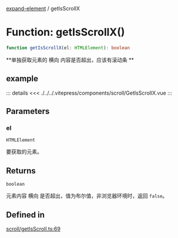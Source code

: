 [expand-element](../globals.md) / getIsScrollX

# Function: getIsScrollX()

```ts
function getIsScrollX(el: HTMLElement): boolean
```

**单独获取元素的 横向 内容是否超出，应该有滚动条 **

<Badge type="tip" text="version: v0.0.4+" />

<script setup>
  import GetIsScrollX from './../../.vitepress/components/scroll/GetIsScrollX.vue'
</script>

## example

<GetIsScrollX></GetIsScrollX>

::: details
<<< ./../../.vitepress/components/scroll/GetIsScrollX.vue
:::

## Parameters

### el

`HTMLElement`

要获取的元素。

## Returns

`boolean`

元素内容 横向 是否超出，值为布尔值，非浏览器环境时，返回 `false`。

## Defined in

[scroll/getIsScroll.ts:69](https://github.com/fxss5201/expand-element/blob/main/lib/scroll/getIsScroll.ts#L69)
